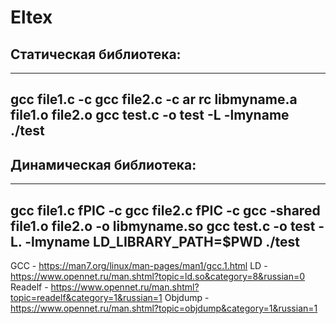 # Eltex
## Статическая библиотека:
---
  gcc file1.c -c
  gcc file2.c -c
  ar rc libmyname.a file1.o file2.o
  gcc test.c -o test -L -lmyname
  ./test
---
## Динамическая библиотека:
---
  gcc file1.c fPIC -c
  gcc file2.c fPIC -c
  gcc -shared file1.o file2.o -o libmyname.so
  gcc test.c -o test -L. -lmyname
  LD_LIBRARY_PATH=$PWD ./test
---
GCC - https://man7.org/linux/man-pages/man1/gcc.1.html
LD - https://www.opennet.ru/man.shtml?topic=ld.so&category=8&russian=0
Readelf - https://www.opennet.ru/man.shtml?topic=readelf&category=1&russian=1
Objdump - https://www.opennet.ru/man.shtml?topic=objdump&category=1&russian=1
